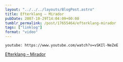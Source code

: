 ```yaml
---
layout: "../../../layouts/BlogPost.astro"
title: Efterklang – Mirador
pubDate: 2007-10-29T14:04:09+00:00
tumblr_permalink: /post/17655464/efterklang-mirador
tags: ["linklog"]
format: "video"
---
```


`youtube: https://www.youtube.com/watch?v=vSKIl-NeZeE`

[Efterklang &#8211; Mirador][1]

[1]: https://www.youtube.com/watch?v=vSKIl-NeZeE
